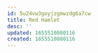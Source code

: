 ```yaml
---
id: 5u24vw3goyjzgmwzdg6a7cw
title: Red Hamlet
desc: ''
updated: 1655510880116
created: 1655510880116
---
```



